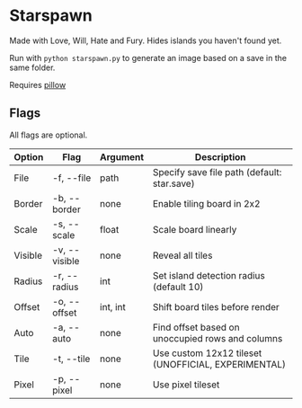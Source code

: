 # Starspawn

Made with Love, Will, Hate and Fury.
Hides islands you haven't found yet.

Run with `python starspawn.py` to generate an image based on a save in the same folder.

Requires [pillow](https://pypi.org/project/Pillow/)

## Flags
All flags are optional.

| Option | Flag | Argument | Description |
|---|---|---|---|
| File | -f, --file | path | Specify save file path (default: star.save) |
| Border | -b, --border | none | Enable tiling board in 2x2 |
| Scale | -s, --scale | float | Scale board linearly |
| Visible | -v, --visible | none | Reveal all tiles |
| Radius | -r, --radius | int | Set island detection radius (default 10) |
| Offset | -o, --offset | int, int | Shift board tiles before render |
| Auto | -a, --auto | none | Find offset based on unoccupied rows and columns |
| Tile | -t, --tile | none | Use custom 12x12 tileset (UNOFFICIAL, EXPERIMENTAL) |
| Pixel | -p, --pixel | none | Use pixel tileset |

